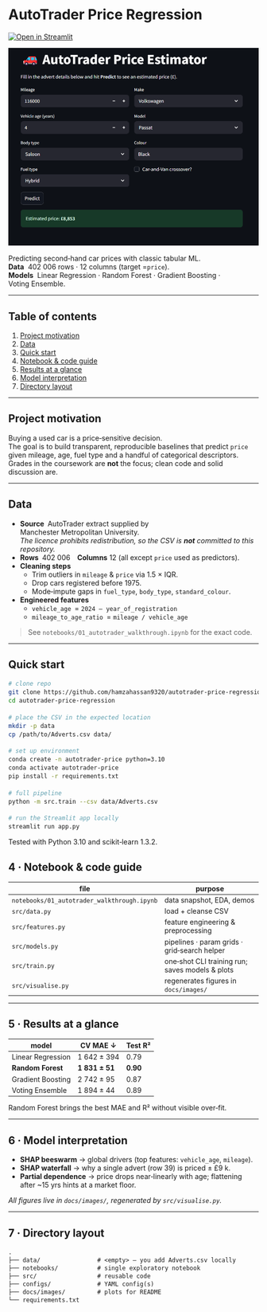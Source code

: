 # AutoTrader Price Regression
[![Open in Streamlit](https://static.streamlit.io/badges/streamlit_badge_black_white.svg)](https://autotraderml.streamlit.app/)

[![Screenshot of the Streamlit UI](docs/images/app_ui.png)](https://autotraderml.streamlit.app/)


Predicting second‑hand car prices with classic tabular ML.  
**Data**  402 006 rows · 12 columns (target =`price`).  
**Models**  Linear Regression · Random Forest · Gradient Boosting · Voting Ensemble.

---

## Table of contents
1. [Project motivation](#project-motivation)  
2. [Data](#data)  
3. [Quick start](#quick-start)  
4. [Notebook & code guide](#notebook--code-guide)  
5. [Results at a glance](#results-at-a-glance)  
6. [Model interpretation](#model-interpretation)  
7. [Directory layout](#directory-layout)  

---

## Project motivation
Buying a used car is a price‑sensitive decision.  
The goal is to build transparent, reproducible baselines that predict `price`
given mileage, age, fuel type and a handful of categorical descriptors.  
Grades in the coursework are **not** the focus; clean code and solid discussion are.

---

## Data
* **Source** AutoTrader extract supplied by Manchester Metropolitan University.  
  *The licence prohibits redistribution, so the CSV is **not** committed to this repository.*
* **Rows** 402 006 **Columns** 12 (all except `price` used as predictors).
* **Cleaning steps**
  * Trim outliers in `mileage` & `price` via 1.5 × IQR.  
  * Drop cars registered before 1975.  
  * Mode‑impute gaps in `fuel_type`, `body_type`, `standard_colour`.
* **Engineered features**  
  * `vehicle_age` = `2024 – year_of_registration`  
  * `mileage_to_age_ratio` = `mileage / vehicle_age`

> See `notebooks/01_autotrader_walkthrough.ipynb` for the exact code.

---

## Quick start
```bash
# clone repo
git clone https://github.com/hamzahassan9320/autotrader-price-regression.git
cd autotrader-price-regression

# place the CSV in the expected location
mkdir -p data
cp /path/to/Adverts.csv data/

# set up environment
conda create -n autotrader-price python=3.10
conda activate autotrader-price
pip install -r requirements.txt

# full pipeline
python -m src.train --csv data/Adverts.csv

# run the Streamlit app locally
streamlit run app.py
```

Tested with Python 3.10 and scikit‑learn 1.3.2.

## 4 · Notebook & code guide

| file | purpose |
|------|---------|
| `notebooks/01_autotrader_walkthrough.ipynb` | data snapshot, EDA, demos |
| `src/data.py` | load + cleanse CSV |
| `src/features.py` | feature engineering & preprocessing |
| `src/models.py` | pipelines · param grids · grid‑search helper |
| `src/train.py` | one‑shot CLI training run; saves models & plots |
| `src/visualise.py` | regenerates figures in `docs/images/` |

---

## 5 · Results at a glance

| model | CV MAE ↓ | Test R² |
|-------|----------|---------|
| Linear Regression | 1 642 ± 394 | 0.79 |
| **Random Forest** | **1 831 ± 51** | **0.90** |
| Gradient Boosting | 2 742 ± 95 | 0.87 |
| Voting Ensemble | 1 894 ± 44 | 0.89 |

Random Forest brings the best MAE and R² without visible over‑fit.

---

## 6 · Model interpretation

* **SHAP beeswarm** → global drivers (top features: `vehicle_age`, `mileage`).
* **SHAP waterfall** → why a single advert (row 39) is priced ± £9 k.
* **Partial dependence** → price drops near‑linearly with age; flattening after ~15 yrs hints at a market floor.

_All figures live in `docs/images/`, regenerated by `src/visualise.py`._

---

## 7 · Directory layout

```text
.
├── data/                # <empty> – you add Adverts.csv locally
├── notebooks/           # single exploratory notebook
├── src/                 # reusable code
├── configs/             # YAML config(s)
├── docs/images/         # plots for README
└── requirements.txt

```

